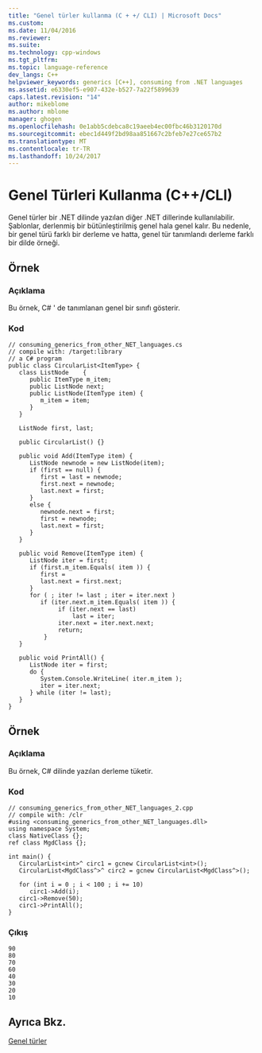 ```yaml
---
title: "Genel türler kullanma (C + +/ CLI) | Microsoft Docs"
ms.custom: 
ms.date: 11/04/2016
ms.reviewer: 
ms.suite: 
ms.technology: cpp-windows
ms.tgt_pltfrm: 
ms.topic: language-reference
dev_langs: C++
helpviewer_keywords: generics [C++], consuming from .NET languages
ms.assetid: e6330ef5-e907-432e-b527-7a22f5899639
caps.latest.revision: "14"
author: mikeblome
ms.author: mblome
manager: ghogen
ms.openlocfilehash: 0e1abb5cdebca8c19aeeb4ec00fbc46b3120170d
ms.sourcegitcommit: ebec1d449f2bd98aa851667c2bfeb7e27ce657b2
ms.translationtype: MT
ms.contentlocale: tr-TR
ms.lasthandoff: 10/24/2017
---
```

# <a name="consuming-generics-ccli"></a>Genel Türleri Kullanma (C++/CLI)
Genel türler bir .NET dilinde yazılan diğer .NET dillerinde kullanılabilir. Şablonlar, derlenmiş bir bütünleştirilmiş genel hala genel kalır. Bu nedenle, bir genel türü farklı bir derleme ve hatta, genel tür tanımlandı derleme farklı bir dilde örneği.  
  
## <a name="example"></a>Örnek  
  
### <a name="description"></a>Açıklama  
 Bu örnek, C# ' de tanımlanan genel bir sınıfı gösterir.  
  
### <a name="code"></a>Kod  
  
```  
// consuming_generics_from_other_NET_languages.cs  
// compile with: /target:library  
// a C# program  
public class CircularList<ItemType> {  
   class ListNode    {  
      public ItemType m_item;  
      public ListNode next;  
      public ListNode(ItemType item) {  
         m_item = item;  
      }  
   }  
  
   ListNode first, last;  
  
   public CircularList() {}  
  
   public void Add(ItemType item) {  
      ListNode newnode = new ListNode(item);  
      if (first == null) {  
         first = last = newnode;  
         first.next = newnode;  
         last.next = first;  
      }  
      else {  
         newnode.next = first;  
         first = newnode;  
         last.next = first;  
      }   
   }  
  
   public void Remove(ItemType item) {  
      ListNode iter = first;  
      if (first.m_item.Equals( item )) {  
         first =   
         last.next = first.next;  
      }  
      for ( ; iter != last ; iter = iter.next )  
         if (iter.next.m_item.Equals( item )) {  
              if (iter.next == last)  
                  last = iter;  
              iter.next = iter.next.next;  
              return;  
          }  
   }  
  
   public void PrintAll() {  
      ListNode iter = first;  
      do {  
         System.Console.WriteLine( iter.m_item );  
         iter = iter.next;  
      } while (iter != last);  
   }  
}  
```  
  
## <a name="example"></a>Örnek  
  
### <a name="description"></a>Açıklama  
 Bu örnek, C# dilinde yazılan derleme tüketir.  
  
### <a name="code"></a>Kod  
  
```  
// consuming_generics_from_other_NET_languages_2.cpp  
// compile with: /clr  
#using <consuming_generics_from_other_NET_languages.dll>  
using namespace System;  
class NativeClass {};  
ref class MgdClass {};  
  
int main() {  
   CircularList<int>^ circ1 = gcnew CircularList<int>();  
   CircularList<MgdClass^>^ circ2 = gcnew CircularList<MgdClass^>();  
  
   for (int i = 0 ; i < 100 ; i += 10)  
      circ1->Add(i);  
   circ1->Remove(50);  
   circ1->PrintAll();  
}  
```  
  
### <a name="output"></a>Çıkış  
  
```  
90  
80  
70  
60  
40  
30  
20  
10  
```  
  
## <a name="see-also"></a>Ayrıca Bkz.  
 [Genel türler](../windows/generics-cpp-component-extensions.md)